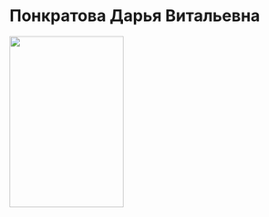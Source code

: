 # Понкратова Дарья Витальевна
<img src="[IMAGE_URL_HERE](https://github.com/PoncratovaD/laba/blob/main/cv.jpg)"  width="200" height="300">
